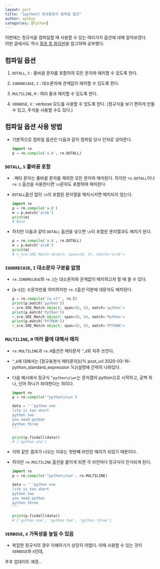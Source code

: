 ```yaml
---
layout: post
title: "[python] 정규표현식 컴파일 옵션"
author: optboy
categories: [Python]
---
```


이번에는 정규식을 컴파일할 때 사용할 수 있는 여러가지 옵션에 대해 알아보겠다.  
이번 글에서도 역시 [점프 투 파이썬](https://wikidocs.net/4308)을 참고하며 공부했다. 

## 컴파일 옵션
1. `DOTALL`, `S` : 줄바꿈 문자를 포함하여 모든 문자와 매치할 수 있도록 한다.  
  
2. `IGNORECASE`, `I` : 대소문자에 관계없이 매치할 수 있도록 한다.  
  
3. `MULTILINE`, `M` : 여러 줄과 매치할 수 있도록 한다.  
  
4. `VERBOSE`, `X` : verbose 모드를 사용할 수 있도록 한다. (정규식을 보기 편하게 만들 수 있고, 주석을 사용할 수도 있다.)  

## 컴파일 옵션 사용 방법
- 기본적으로 컴파일 옵션은 다음과 같이 컴파일 당시 인자로 넣어준다.  

    ```python
    import re
    p = re.compile('a.b', re.DOTALL)
    ```

### `DOTALL`, `S` 줄바꿈 포함 
- `.`메타 문자는 줄바꿈 문자를 제외한 모든 문자와 매치된다. 하지만 `re.DOTALL`이나 `re.S` 옵션을 사용한다면 `\n`문자도 포함하여 매치한다.  

- `DOTALL`옵션 없이 `\n`이 포함된 문자열을 매치시키면 매치되지 않는다.  
  
    ```python
    import re
    p = re.compile('a.b')
    m = p.match('a\nb')
    print(m)
    # None
    ```

- 하지만 다음과 같이 `DOTALL` 옵션을 넣으면 `\n`이 포함된 문자열과도 매치가 된다.  
  
    ```python
    p = re.compile('a.b', re.DOTALL)
    m = p.match('a\nb')
    print(m)
    # <_sre.SRE_Match object; span=(0, 3), match='a\nb'>
    ```

### `IGNORECASE`, `I` 대소문자 구분을 없앰
- `re.IGNORECASE`와 `re.I`는 대소문자와 관계없이 매치하고자 할 때 쓸 수 있다.  
  
- [a-z]는 소문자만을 의미하지만 `re.I`옵션 덕분에 대문자도 매치된다.  
  
    ```python
    p = re.compile('[a-z]*', re.I)
    print(p.match('python'))
    <_sre.SRE_Match object; span=(0, 6), match='python'>
    print(p.match('Python'))
    <_sre.SRE_Match object; span=(0, 6), match='Python'>
    print(p.match('PYTHON'))
    <_sre.SRE_Match object; span=(0, 6), match='PYTHON'>
    ```

### `MULTILINE`, `M` 여러 줄에 대해서 매치
- `re.MULTILINE`과 `re.M`옵션은 메타문자 `^`,`$`와 자주 쓰인다.  
  
- `^`,`$`에 대해서는 [정규표현식 메타문자]({% post_url 2020-03-16-python_standard_expression %})설명에 간략히 나와있다.  
  
- 다음 예시에서 정규식 `^python\s\w+`는 문자열이 python으로 시작하고, 공백 하나, 단어 하나가 와야한다는 의미다.  
  
    ```python
    import re 
    p = re.compile('^python\s\w+')

    data = '''python one
    life is too short 
    python two
    you need python
    python three
    '''

    print(p.findall(data))
    # ['python one']
    ```

- 이와 같은 결과가 나오는 이유는 첫번째 라인만 매치가 되었기 때문이다.  
  
- 하지만 `re.MULTILINE` 옵션을 붙이게 되면 각 라인마다 정규식이 인식되게 된다.  
  
    ```python
    import re 
    p = re.compile('^python\s\w+', re.MULTILINE)

    data = '''python one
    life is too short 
    python two
    you need python
    python three
    '''

    print(p.findall(data))
    # ['python one', 'python two', 'python three']
    ```

### `VERBOSE`, `X` 가독성을 높일 수 있음 
- 복잡한 정규식의 경우 이해하기가 상당히 어렵다. 이때 사용할 수 있는 것이 `VERBOSE`와 `X`인데, 

추후 업데이트 예정.. 
